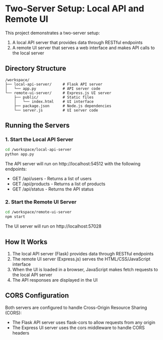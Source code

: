 # Two-Server Setup: Local API and Remote UI

This project demonstrates a two-server setup:
1. A local API server that provides data through RESTful endpoints
2. A remote UI server that serves a web interface and makes API calls to the local server

## Directory Structure

```
/workspace/
├── local-api-server/     # Flask API server
│   └── app.py            # API server code
└── remote-ui-server/     # Express.js UI server
    ├── public/           # Static files
    │   └── index.html    # UI interface
    ├── package.json      # Node.js dependencies
    └── server.js         # UI server code
```

## Running the Servers

### 1. Start the Local API Server

```bash
cd /workspace/local-api-server
python app.py
```

The API server will run on http://localhost:54512 with the following endpoints:
- GET /api/users - Returns a list of users
- GET /api/products - Returns a list of products
- GET /api/status - Returns the API status

### 2. Start the Remote UI Server

```bash
cd /workspace/remote-ui-server
npm start
```

The UI server will run on http://localhost:57028

## How It Works

1. The local API server (Flask) provides data through RESTful endpoints
2. The remote UI server (Express.js) serves the HTML/CSS/JavaScript interface
3. When the UI is loaded in a browser, JavaScript makes fetch requests to the local API server
4. The API responses are displayed in the UI

## CORS Configuration

Both servers are configured to handle Cross-Origin Resource Sharing (CORS):
- The Flask API server uses flask-cors to allow requests from any origin
- The Express UI server uses the cors middleware to handle CORS headers
